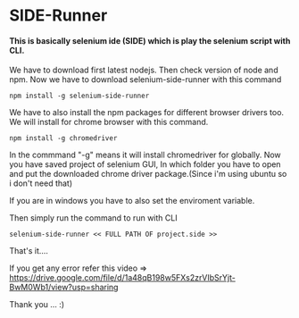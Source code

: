 # SIDE-Runner

#### This is basically selenium ide (SIDE) which is play the selenium script with CLI.

We have to download first latest nodejs.
Then check version of node and npm.
Now we have to download selenium-side-runner with this command

```
npm install -g selenium-side-runner
```


We have to also install the npm packages for different browser drivers too.
We will install for chrome browser with this command.

```
npm install -g chromedriver
```

In the commmand "-g" means it will install chromedriver for globally.
Now you have saved project of selenium GUI, In which folder you have to open and put the downloaded chrome driver package.(Since i'm using ubuntu so i don't need that)

If you are in windows you have to also set the enviroment variable.

Then simply run the command to run with CLI

```
selenium-side-runner << FULL PATH OF project.side >>
```

That's it....


If you get any error refer this video => https://drive.google.com/file/d/1a48qB198w5FXs2zrVIbSrYjt-BwM0Wb1/view?usp=sharing


Thank you ... :)
